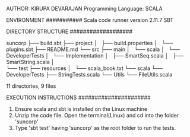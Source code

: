 AUTHOR: KIRUPA DEVARAJAN
Programming Language: SCALA

ENVIRONMENT
###########
Scala code runner version 2.11.7
SBT

DIRECTORY STRUCTURE
###################

suncorp
├── build.sbt
├── project
│   ├── build.properties
│   └── plugins.sbt
├── README.md
└── src
    ├── main
    │   └── scala
    │       └── DeveloperTests
    │           └── Implementation
    │               ├── SmartSeq.scala
    │               ├── SmartString.scala
    │               
    └── test
        ├── resources
        │   └── scala_book.txt
        └── scala
            └── DeveloperTests
                ├── StringTests.scala
                └── Utils
                    └── FileUtils.scala

11 directories, 9 files

EXECUTION INSTRUCTIONS
######################

1) Ensure scala and sbt is installed on the Linux machine
2) Unzip the code file. Open the terminal(Linux) and cd into the folder 'suncorp'
3) Type 'sbt test' having 'suncorp' as the root folder to run the tests.
